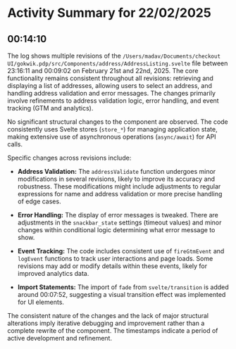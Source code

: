 # Activity Summary for 22/02/2025

## 00:14:10
The log shows multiple revisions of the `/Users/madav/Documents/checkout UI/gokwik.pdp/src/Components/address/AddressListing.svelte` file between 23:16:11 and 00:09:02 on February 21st and 22nd, 2025.  The core functionality remains consistent throughout all revisions:  retrieving and displaying a list of addresses, allowing users to select an address, and handling address validation and error messages.  The changes primarily involve refinements to address validation logic, error handling, and event tracking (GTM and analytics).

No significant structural changes to the component are observed.  The code consistently uses Svelte stores (`store_*`) for managing application state, making extensive use of asynchronous operations (`async/await`) for API calls.


Specific changes across revisions include:

* **Address Validation:** The `addressValidate` function undergoes minor modifications in several revisions, likely to improve its accuracy and robustness.  These modifications might include adjustments to regular expressions for name and address validation or more precise handling of edge cases.

* **Error Handling:**  The display of error messages is tweaked.  There are adjustments in the `snackbar_state` settings (timeout values) and minor changes within conditional logic determining what error message to show.

* **Event Tracking:** The code includes consistent use of `fireGtmEvent` and `logEvent` functions to track user interactions and page loads.  Some revisions may add or modify details within these events, likely for improved analytics data.

* **Import Statements:** The import of `fade` from `svelte/transition` is added around 00:07:52, suggesting a visual transition effect was implemented for UI elements.

The consistent nature of the changes and the lack of major structural alterations imply iterative debugging and improvement rather than a complete rewrite of the component. The timestamps indicate a period of active development and refinement.
